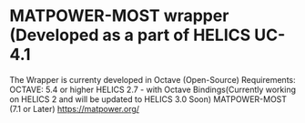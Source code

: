 # MATPOWER-MOST wrapper (Developed as a part of HELICS UC-4.1

The Wrapper is currenty developed in Octave (Open-Source)
Requirements:
OCTAVE: 5.4 or higher 
HELICS 2.7 - with Octave Bindings(Currently working on HELICS 2 and will be updated to HELICS 3.0 Soon)
MATPOWER-MOST (7.1 or Later) https://matpower.org/



